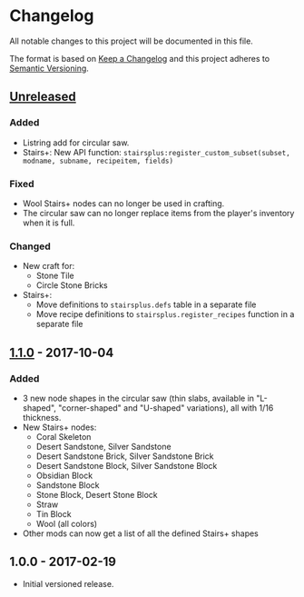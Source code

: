 # Changelog

All notable changes to this project will be documented in this file.

The format is based on [Keep a Changelog](http://keepachangelog.com/en/1.0.0/)
and this project adheres to [Semantic Versioning](http://semver.org/spec/v2.0.0.html).

## [Unreleased]

### Added

- Listring add for circular saw.
- Stairs+: New API function:
 `stairsplus:register_custom_subset(subset, modname, subname, recipeitem, fields)`

### Fixed

- Wool Stairs+ nodes can no longer be used in crafting.
- The circular saw can no longer replace items from the player's inventory
  when it is full.

### Changed

- New craft for:
  - Stone Tile
  - Circle Stone Bricks
- Stairs+:
  - Move definitions to `stairsplus.defs` table in a separate file
  - Move recipe definitions to `stairsplus.register_recipes` function in a separate file

## [1.1.0] - 2017-10-04

### Added

- 3 new node shapes in the circular saw (thin slabs, available in
  "L-shaped", "corner-shaped" and "U-shaped" variations), all with 1/16
  thickness.
- New Stairs+ nodes:
  - Coral Skeleton
  - Desert Sandstone, Silver Sandstone
  - Desert Sandstone Brick, Silver Sandstone Brick
  - Desert Sandstone Block, Silver Sandstone Block
  - Obsidian Block
  - Sandstone Block
  - Stone Block, Desert Stone Block
  - Straw
  - Tin Block
  - Wool (all colors)
- Other mods can now get a list of all the defined Stairs+ shapes

## 1.0.0 - 2017-02-19

- Initial versioned release.

[Unreleased]: https://github.com/minetest-mods/moreblocks/compare/v1.1.0...HEAD
[1.1.0]: https://github.com/minetest-mods/moreblocks/compare/v1.0.0...v1.1.0
